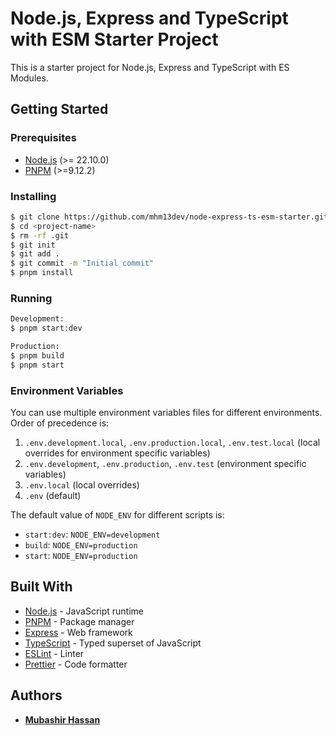 # Node.js, Express and TypeScript with ESM Starter Project

This is a starter project for Node.js, Express and TypeScript with ES Modules.

## Getting Started

### Prerequisites

- [Node.js](https://nodejs.org/en/) (>= 22.10.0)
- [PNPM](https://yarnpkg.com/en/) (>=9.12.2)

### Installing

```bash
$ git clone https://github.com/mhm13dev/node-express-ts-esm-starter.git --depth 1 <project-name>
$ cd <project-name>
$ rm -rf .git
$ git init
$ git add .
$ git commit -m "Initial commit"
$ pnpm install
```

### Running

```bash
Development:
$ pnpm start:dev

Production:
$ pnpm build
$ pnpm start
```

### Environment Variables

You can use multiple environment variables files for different environments.
Order of precedence is:

1. `.env.development.local`, `.env.production.local`, `.env.test.local` (local overrides for environment specific variables)
2. `.env.development`, `.env.production`, `.env.test` (environment specific variables)
3. `.env.local` (local overrides)
4. `.env` (default)

The default value of `NODE_ENV` for different scripts is:

- `start:dev`: `NODE_ENV=development`
- `build`: `NODE_ENV=production`
- `start`: `NODE_ENV=production`

## Built With

- [Node.js](https://nodejs.org/en/) - JavaScript runtime
- [PNPM](https://pnpm.io/) - Package manager
- [Express](https://expressjs.com/) - Web framework
- [TypeScript](https://www.typescriptlang.org/) - Typed superset of JavaScript
- [ESLint](https://eslint.org/) - Linter
- [Prettier](https://prettier.io/) - Code formatter

## Authors

- **[Mubashir Hassan](https://mhm13.dev/)**
